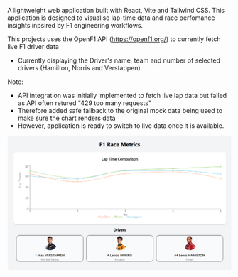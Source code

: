 A lightweight web application built with React, Vite and Tailwind CSS.
This application is designed to visualise lap-time data and race perfomance insights inpsired by F1 engineering 
workflows.

This projects uses the OpenF1 API (https://openf1.org/) to currently fetch live F1 driver data

- Currently displaying the Driver's name, team and number of selected drivers (Hamilton, Norris and Verstappen).


Note: 
- API integration was initially implemented to fetch live lap data but failed as API often retured "429 too many requests"
- Therefore added safe fallback to the original mock data being used to make sure the chart renders data
- However, application is ready to switch to live data once it is available.

![Race Dashboard Screenshot](src/assets/dashboardIMG.png)
